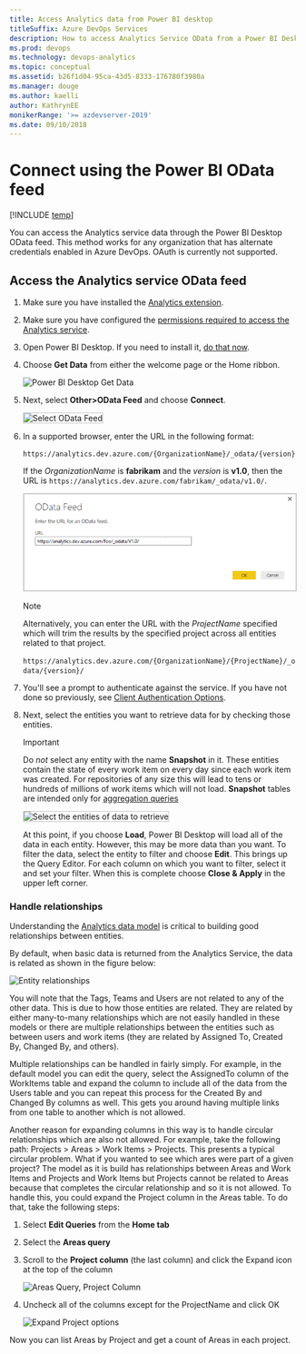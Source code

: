 ```yaml
---
title: Access Analytics data from Power BI desktop
titleSuffix: Azure DevOps Services  
description: How to access Analytics Service OData from a Power BI Desktop OData feed for Azure DevOps  
ms.prod: devops
ms.technology: devops-analytics
ms.topic: conceptual
ms.assetid: b26f1d04-95ca-43d5-8333-176780f3980a  
ms.manager: douge
ms.author: kaelli
author: KathrynEE
monikerRange: '>= azdevserver-2019'
ms.date: 09/10/2018
---
```


# Connect using the Power BI OData feed

[!INCLUDE [temp](../../_shared/version-azure-devops.md)] 

You can access the Analytics service data through the Power BI Desktop OData feed. This method works for any organization that has alternate credentials enabled in Azure DevOps. OAuth is currently not supported. 

## Access the Analytics service OData feed
1. Make sure you have installed the [Analytics extension](../analytics/analytics-extension.md).  

2. Make sure you have configured the [permissions required to access the Analytics service](../analytics/analytics-security.md).  

3. Open Power BI Desktop. If you need to install it, [do that now](https://powerbi.microsoft.com/desktop).  

4. Choose **Get Data** from either the welcome page or the Home ribbon.  

	![Power BI Desktop Get Data ](_img/access-analytics-pbi-get-data.png) 

5. Next, select **Other>OData Feed** and choose **Connect**.  

	<img src="_img/pbi2.png" alt="Select OData Feed" style="border: 1px solid #C3C3C3;" />  

6.	In a supported browser, enter the URL in the following format:  

	```OData
	https://analytics.dev.azure.com/{OrganizationName}/_odata/{version}/
	```  

	If the *OrganizationName* is **fabrikam** and the *version* is **v1.0**, then the URL is `https://analytics.dev.azure.com/fabrikam/_odata/v1.0/`.

	<img src="_img/pbi3.png" alt="Select OData Feed" style="border: 1px solid #C3C3C3;" />   

	>[!NOTE]  
	>Alternatively, you can enter the URL with the *ProjectName* specified which will trim the results by the specified project across all entities related to that project. 
	>
	>`https://analytics.dev.azure.com/{OrganizationName}/{ProjectName}/_odata/{version}/` 

7. You'll see a prompt to authenticate against the service. If you have not done so previously, see [Client Authentication Options](../analytics/client-authentication-options.md).  

8. Next, select the entities you want to retrieve data for by checking those entities.

	>[!IMPORTANT]  
	>Do *not* select any entity with the name **Snapshot** in it. These entities contain the state of every work item on every day since each work item was created. For repositories of any size this will lead to tens or hundreds of millions of work items which will not load. **Snapshot** tables are intended only for [aggregation queries](../extend-analytics/odata-query-guidelines.md)

	<img src="_img/pbi4.png" alt="Select the entities of data to retrieve" style="border: 1px solid #C3C3C3;" /> 

	At this point, if you choose **Load**, Power BI Desktop will load all of the data in each entity. However, this may be more data than you want. To filter the data, select the entity to filter and choose **Edit**. This brings up the Query Editor. For each column on which you want to filter, select it and set your filter. When this is complete choose **Close & Apply** in the upper left corner.  

### Handle relationships

Understanding the [Analytics data model](../extend-analytics/data-model-analytics-service.md) is critical to building good relationships between entities. 

By default, when basic data is returned from the Analytics Service, the data is related as shown in the figure below:

![Entity relationships](_img/pbi-relationships.png)  

You will note that the Tags, Teams and Users are not related to any of the other data. This is due to how those entities
are related. They are related by either many-to-many relationships which are not easily handled in these models or 
there are multiple relationships between the entities such as between users and work items (they are related by Assigned To,
Created By, Changed By, and others).

Multiple relationships can be handled in fairly simply. For example, in the default model you can edit the query, select the
AssignedTo column of the WorkItems table and expand the column to include all of the data from the Users table and you can repeat
this process for the Created By and Changed By columns as well. This gets you around having multiple links from one table to another
which is not allowed.

Another reason for expanding columns in this way is to handle circular relationships which are also not allowed. For example, 
take the following path: Projects > Areas > Work Items > Projects. This presents a typical circular problem. What if you
wanted to see which ares were part of a given project? The model as it is build has relationships between Areas and Work Items and 
Projects and Work Items but Projects cannot be related to Areas because that completes the circular relationship and so it is 
not allowed. To handle this, you could expand the Project column in the Areas table. To do that, take the following steps:

1. Select **Edit Queries** from the **Home tab**  
2. Select the **Areas query**  
3. Scroll to the **Project column** (the last column) and click the Expand icon at the top of the column  

    ![Areas Query, Project Column](_img/pbi-relationships-2.png) 

4. Uncheck all of the columns except for the ProjectName and click OK

    ![Expand Project options](_img/pbi-relationships-3.png) 

Now you can list Areas by Project and get a count of Areas in each project.
